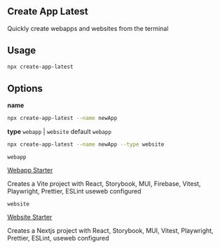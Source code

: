 ## Create App Latest

Quickly create webapps and websites from the terminal

## Usage

```sh
npx create-app-latest
```

## Options

**name**

```sh
npx create-app-latest --name newApp
```

**type** `webapp` | `website` default `webapp`

```sh
npx create-app-latest --name newApp --type website
```

`webapp`

[Webapp Starter](https://github.com/jeremytenjo/starter-webapp)

Creates a Vite project with React, Storybook, MUI, Firebase, Vitest, Playwright, Prettier, ESLint useweb configured

`website`

[Website Starter](https://github.com/jeremytenjo/starter-website)

Creates a Nextjs project with React, Storybook, MUI, Vitest, Playwright, Prettier, ESLint, useweb configured
